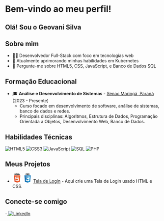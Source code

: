 # Bem-vindo ao meu perfil!
## Olá! Sou o Geovani  Silva
## Sobre mim
- 👨‍💻 Desenvolvedor Full-Stack com foco em tecnologias web
- 🌱 Atualmente aprimorando minhas habilidades em Kubernetes
- 💬 Pergunte-me sobre HTML5, CSS, JavaScript, e Banco de Dados SQL

## Formação Educacional
- 🎓 **Análise e Desenvolvimento de Sistemas** - [Senac Maringá, Paraná](https://www.pr.senac.br) (2023 - Presente)
  - Curso focado em desenvolvimento de software, análise de sistemas, banco de dados e redes.
  - Principais disciplinas: Algoritmos, Estrutura de Dados, Programação Orientada a Objetos, Desenvolvimento Web, Banco de Dados.

## Habilidades Técnicas
![HTML5](https://img.shields.io/badge/HTML5-E34F26?style=for-the-badge&logo=html5&logoColor=white)
![CSS3](https://img.shields.io/badge/CSS3-1572B6?style=for-the-badge&logo=css3&logoColor=white)
![JavaScript](https://img.shields.io/badge/JavaScript-F7DF1E?style=for-the-badge&logo=javascript&logoColor=black)
![SQL](https://img.shields.io/badge/SQL-4479A1?style=for-the-badge&logo=MySQL&logoColor=white)
![PHP](https://img.shields.io/badge/PHP-777BB4?style=for-the-badge&logo=php&logoColor=white)


## Meus Projetos
- <img src="https://raw.githubusercontent.com/devicons/devicon/master/icons/html5/html5-original-wordmark.svg" alt="HTML Icon" width="30" height="30"/> <img src="https://raw.githubusercontent.com/devicons/devicon/master/icons/css3/css3-original-wordmark.svg" alt="CSS Icon" width="30" height="30"/> [Tela de Login](https://github.com/GSSADS/Tela-de-login-/tree/main/Tela%20de%20Login) - Aqui crie uma Tela de Login usado HTML e CSS.
## Conecte-se comigo
-<a href="https://www.linkedin.com/in/geovani-silva-16b257149/" target="_blank">
  <img src="https://cdn.jsdelivr.net/gh/devicons/devicon/icons/linkedin/linkedin-original.svg" alt="LinkedIn" width="40" height="40"/>
</a>

